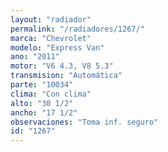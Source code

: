 ```yaml
---
layout: "radiador"
permalink: "/radiadores/1267/"
marca: "Chevrolet"
modelo: "Express Van"
ano: "2011"
motor: "V6 4.3, V8 5.3"
transmision: "Automática"
parte: "10034"
clima: "Con clima"
alto: "30 1/2"
ancho: "17 1/2"
observaciones: "Toma inf. seguro"
id: "1267"
---
```


